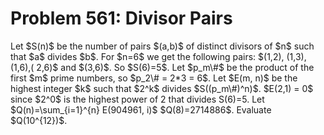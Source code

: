 # Problem 561: Divisor Pairs
Let \$S(n)\$ be the number of pairs \$(a,b)\$ of distinct divisors of
\$n\$ such that \$a\$ divides \$b\$. For \$n=6\$ we get the following
pairs: \$(1,2), (1,3), (1,6),( 2,6)\$ and \$(3,6)\$. So \$S(6)=5\$. Let
\$p\_m\\\#\$ be the product of the first \$m\$ prime numbers, so
\$p\_2\\\# = 2\*3 = 6\$. Let \$E(m, n)\$ be the highest integer \$k\$
such that \$2\^k\$ divides \$S((p\_m\\\#)\^n)\$. \$E(2,1) = 0\$ since
\$2\^0\$ is the highest power of 2 that divides S(6)=5. Let
\$Q(n)=\\sum\_{i=1}\^{n} E(904961, i)\$ \$Q(8)=2714886\$. Evaluate
\$Q(10\^{12})\$.
